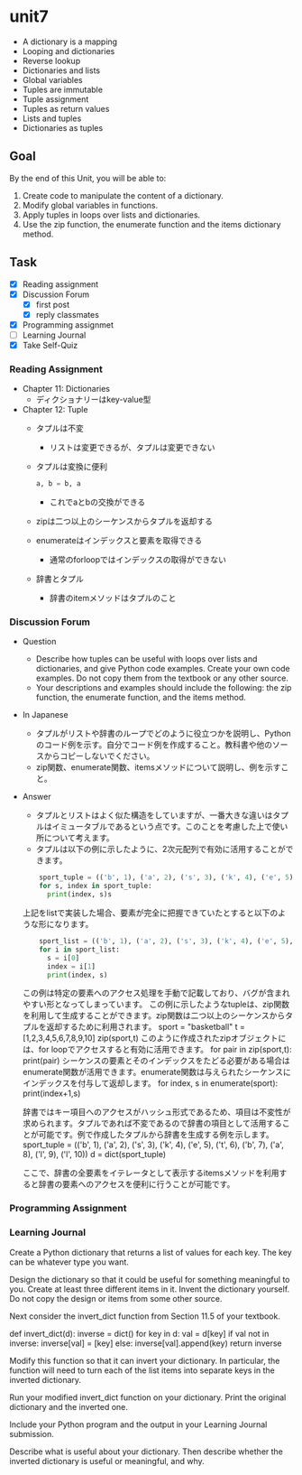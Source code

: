 # unit7

- A dictionary is a mapping
- Looping and dictionaries
- Reverse lookup
- Dictionaries and lists
- Global variables
- Tuples are immutable
- Tuple assignment
- Tuples as return values
- Lists and tuples
- Dictionaries as tuples

## Goal

By the end of this Unit, you will be able to:

1. Create code to manipulate the content of a dictionary.
2. Modify global variables in functions.
3. Apply tuples in loops over lists and dictionaries.
4. Use the zip function, the enumerate function and the items dictionary method.

## Task

- [x] Reading assignment
- [x] Discussion Forum
  - [x] first post
  - [x] reply classmates
- [x] Programming assignmet
- [ ] Learning Journal
- [x] Take Self-Quiz

### Reading Assignment

- Chapter 11: Dictionaries
  - ディクショナリーはkey-value型
- Chapter 12: Tuple
  - タプルは不変
    - リストは変更できるが、タプルは変更できない
  - タプルは変換に便利

    ```python
    a, b = b, a
    ```

    - これでaとbの交換ができる
  - zipは二つ以上のシーケンスからタプルを返却する
  - enumerateはインデックスと要素を取得できる
    - 通常のforloopではインデックスの取得ができない
  - 辞書とタプル
    - 辞書のitemメソッドはタプルのこと

### Discussion Forum

- Question
  - Describe how tuples can be useful with loops over lists and dictionaries, and give Python code examples. Create your own code examples. Do not copy them from the textbook or any other source.
  - Your descriptions and examples should include the following: the zip function, the enumerate function, and the items method.
- In Japanese
  - タプルがリストや辞書のループでどのように役立つかを説明し、Pythonのコード例を示す。自分でコード例を作成すること。教科書や他のソースからコピーしないでください。
  - zip関数、enumerate関数、itemsメソッドについて説明し、例を示すこと。

- Answer
  - タプルとリストはよく似た構造をしていますが、一番大きな違いはタプルはイミュータブルであるという点です。このことを考慮した上で使い所について考えます。
  - タプルは以下の例に示したように、2次元配列で有効に活用することができます。

  ```python
      sport_tuple = (('b', 1), ('a', 2), ('s', 3), ('k', 4), ('e', 5), ('t', 6), ('b', 7), ('a', 8), ('l', 9), ('l', 10))
      for s, index in sport_tuple:
        print(index, s)s
  ```

  上記をlistで実装した場合、要素が完全に把握できていたとすると以下のような形になります。

  ```python
      sport_list = (('b', 1), ('a', 2), ('s', 3), ('k', 4), ('e', 5), ('t', 6), ('b', 7), ('a', 8), ('l', 9), ('l', 10))
      for i in sport_list:
        s = i[0]
        index = i[1]
        print(index, s)
  ```

  この例は特定の要素へのアクセス処理を手動で記載しており、バグが含まれやすい形となってしまっています。
  この例に示したようなtupleは、zip関数を利用して生成することができます。zip関数は二つ以上のシーケンスからタプルを返却するために利用されます。
  sport = "basketball"
  t = [1,2,3,4,5,6,7,8,9,10]
  zip(sport,t)
  このように作成されたzipオブジェクトには、for loopでアクセスすると有効に活用できます。
  for pair in zip(sport,t):
    print(pair)
  シーケンスの要素とそのインデックスをたどる必要がある場合はenumerate関数が活用できます。enumerate関数は与えられたシーケンスにインデックスを付与して返却します。
  for index, s in enumerate(sport):
    print(index+1,s)

  辞書ではキー項目へのアクセスがハッシュ形式であるため、項目は不変性が求められます。タプルであれば不変であるので辞書の項目として活用することが可能です。例で作成したタプルから辞書を生成する例を示します。
  sport_tuple = (('b', 1), ('a', 2), ('s', 3), ('k', 4), ('e', 5), ('t', 6), ('b', 7), ('a', 8), ('l', 9), ('l', 10))
  d = dict(sport_tuple)

  ここで、辞書の全要素をイテレータとして表示するitemsメソッドを利用すると辞書の要素へのアクセスを便利に行うことが可能です。

### Programming Assignment

### Learning Journal

Create a Python dictionary that returns a list of values for each key. The key can be whatever type you want.

Design the dictionary so that it could be useful for something meaningful to you. Create at least three different items in it. Invent the dictionary yourself. Do not copy the design or items from some other source.

Next consider the invert_dict function from Section 11.5 of your textbook.

def invert_dict(d):
     inverse = dict()
     for key in d:
          val = d[key]
          if val not in inverse:
               inverse[val] = [key]
          else:
               inverse[val].append(key)
     return inverse

Modify this function so that it can invert your dictionary. In particular, the function will need to turn each of the list items into separate keys in the inverted dictionary.

Run your modified invert_dict function on your dictionary. Print the original dictionary and the inverted one.

Include your Python program and the output in your Learning Journal submission.

Describe what is useful about your dictionary. Then describe whether the inverted dictionary is useful or meaningful, and why.
